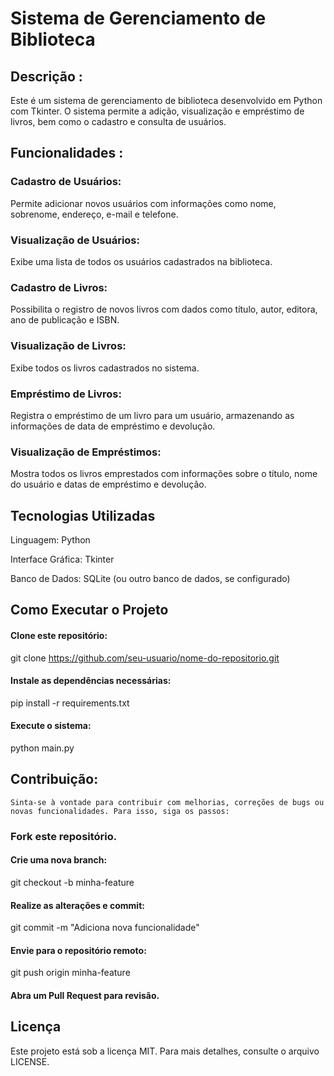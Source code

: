 # Sistema de Gerenciamento de Biblioteca

## Descrição :
   Este é um sistema de gerenciamento de biblioteca desenvolvido em Python com Tkinter. O sistema permite a adição, visualização e empréstimo de livros, bem como o cadastro e consulta de usuários.

## Funcionalidades : 
### Cadastro de Usuários: 
Permite adicionar novos usuários com informações como nome, sobrenome, endereço, e-mail e telefone.

### Visualização de Usuários: 
Exibe uma lista de todos os usuários cadastrados na biblioteca.

### Cadastro de Livros:
Possibilita o registro de novos livros com dados como título, autor, editora, ano de publicação e ISBN.

### Visualização de Livros:
Exibe todos os livros cadastrados no sistema.

### Empréstimo de Livros:
Registra o empréstimo de um livro para um usuário, armazenando as informações de data de empréstimo e devolução.

### Visualização de Empréstimos: 
Mostra todos os livros emprestados com informações sobre o título, nome do usuário e datas de empréstimo e devolução.


## Tecnologias Utilizadas

  Linguagem: Python
  
  Interface Gráfica: Tkinter
  
  Banco de Dados: SQLite (ou outro banco de dados, se configurado)

## Como Executar o Projeto
####  Clone este repositório:

  git clone https://github.com/seu-usuario/nome-do-repositorio.git
  
####  Instale as dependências necessárias:
  
  pip install -r requirements.txt
  
  #### Execute o sistema:
  python main.py

  ## Contribuição:
    Sinta-se à vontade para contribuir com melhorias, correções de bugs ou novas funcionalidades. Para isso, siga os passos:

### Fork este repositório.

#### Crie uma nova branch:

git checkout -b minha-feature

#### Realize as alterações e commit:

git commit -m "Adiciona nova funcionalidade"

#### Envie para o repositório remoto:

git push origin minha-feature

#### Abra um Pull Request para revisão.

## Licença

Este projeto está sob a licença MIT. Para mais detalhes, consulte o arquivo LICENSE.
